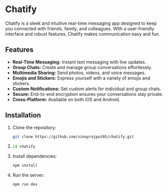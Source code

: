 # Chatify

Chatify is a sleek and intuitive real-time messaging app designed to keep you connected with friends, family, and colleagues. With a user-friendly interface and robust features, Chatify makes communication easy and fun.

## Features

- **Real-Time Messaging:** Instant text messaging with live updates.
- **Group Chats:** Create and manage group conversations effortlessly.
- **Multimedia Sharing:** Send photos, videos, and voice messages.
- **Emojis and Stickers:** Express yourself with a variety of emojis and stickers.
- **Custom Notifications:** Set custom alerts for individual and group chats.
- **Secure:** End-to-end encryption ensures your conversations stay private.
- **Cross-Platform:** Available on both iOS and Android.

## Installation

1. Clone the repository:
   ```bash
   git clone https://github.com/vinayrajput05/chatify.git

2.
   ```bash
   cd chatify  

3. Install dependencies:
   ```bash
   npm install

4. Run the server:
   ```bash
   npm run dev